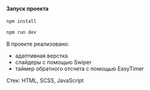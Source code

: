 #### Запуск проекта

```bash
npm install

npm run dev
```

В проекте реализовано:
 - адаптивная верстка
 - слайдеры с помощью Swiper
 - таймер обратного отсчета с помощью EasyTimer

 Стек: HTML, SCSS, JavaScript